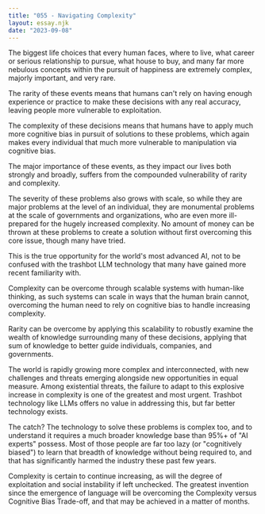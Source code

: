 ```yaml
---
title: "055 - Navigating Complexity"
layout: essay.njk
date: "2023-09-08"
---
```


The biggest life choices that every human faces, where to live, what career or serious relationship to pursue, what house to buy, and many far more nebulous concepts within the pursuit of happiness are extremely complex, majorly important, and very rare.

The rarity of these events means that humans can't rely on having enough experience or practice to make these decisions with any real accuracy, leaving people more vulnerable to exploitation.

The complexity of these decisions means that humans have to apply much more cognitive bias in pursuit of solutions to these problems, which again makes every individual that much more vulnerable to manipulation via cognitive bias.

The major importance of these events, as they impact our lives both strongly and broadly, suffers from the compounded vulnerability of rarity and complexity.

The severity of these problems also grows with scale, so while they are major problems at the level of an individual, they are monumental problems at the scale of governments and organizations, who are even more ill-prepared for the hugely increased complexity. No amount of money can be thrown at these problems to create a solution without first overcoming this core issue, though many have tried.

This is the true opportunity for the world's most advanced AI, not to be confused with the trashbot LLM technology that many have gained more recent familiarity with.

Complexity can be overcome through scalable systems with human-like thinking, as such systems can scale in ways that the human brain cannot, overcoming the human need to rely on cognitive bias to handle increasing complexity.

Rarity can be overcome by applying this scalability to robustly examine the wealth of knowledge surrounding many of these decisions, applying that sum of knowledge to better guide individuals, companies, and governments.

The world is rapidly growing more complex and interconnected, with new challenges and threats emerging alongside new opportunities in equal measure. Among existential threats, the failure to adapt to this explosive increase in complexity is one of the greatest and most urgent. Trashbot technology like LLMs offers no value in addressing this, but far better technology exists.

The catch? The technology to solve these problems is complex too, and to understand it requires a much broader knowledge base than 95%+ of "AI experts" possess. Most of those people are far too lazy (or "cognitively biased") to learn that breadth of knowledge without being required to, and that has significantly harmed the industry these past few years.

Complexity is certain to continue increasing, as will the degree of exploitation and social instability if left unchecked. The greatest invention since the emergence of language will be overcoming the Complexity versus Cognitive Bias Trade-off, and that may be achieved in a matter of months.